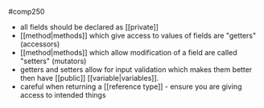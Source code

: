 #comp250 
- all fields should be declared as [[private]]
- [[method|methods]] which give access to values of fields are "getters" (accessors)
- [[method|methods]] which allow modification of a field are called "setters" (mutators)
- getters and setters allow for input validation which makes them better then have [[public]] [[variable|variables]].
- careful when returning a [[reference type]] - ensure you are giving access to intended things